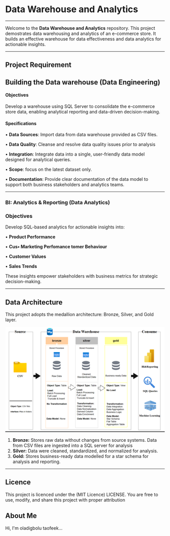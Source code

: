 # Data Warehouse and Analytics
----

Welcome to the **Data Warehouse and Analytics** repository.
This project demostrates data warehousing and analytics of an e-commerce store.  It builds an effective warehouse for data effectiveness and data analytics for actionable insights.

---

## Project Requirement 

## Building the Data warehouse (Data Engineering)

#### Objectives 
Develop a warehouse using SQL Server to consolidate the e-commerce store data, enabling analytical reporting and data-driven decision-making.

#### Specifications
•	**Data Sources**: Import data from data warehouse provided as CSV files.

•	**Data Quality**: Cleanse and resolve data quality issues prior to analysis

•	**Integration**: Integrate data into a single, user-friendly data model designed for analytical queries.

•	**Scope**: focus on the latest dataset only.

•	**Documentation**: Provide clear documentation of the data model to support both business stakeholders and analytics teams.

---

### BI: Analytics & Reporting (Data Analytics)

### Objectives 
Develop SQL-based analytics for actionable insights into:

•	**Product Performance**

•	**Cus•	**Marketing Perfomance**
tomer Behaviour**

•	**Customer Values**

•	**Sales Trends**


These insights empower stakeholders with business metrics for strategic decision-making.

---

## Data Architecture

This project adopts the medallion architecture: Bronze, Silver, and Gold layer.

![Data Architecture](image/data_architecture.png)

1. **Bronze:** Stores raw data without changes from source systems. Data from CSV files are ingested into a SQL server for analysis
2. **Silver:** Data were cleaned, standardized, and normalized for analysis.
3. **Gold:** Stores business-ready data modelled for a star schema for analysis and reporting.    

---
## Licence

This project is licenced under the (MIT Licence) LICENSE. You are free to use, modify, and share this project with proper attribution

## About Me

Hi, I'm oladigbolu taofeek...


